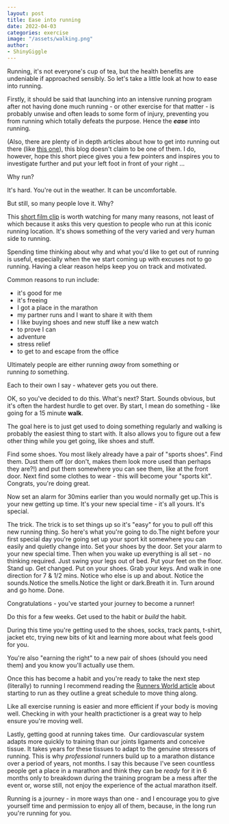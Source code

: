 ```yaml
---
layout: post
title: Ease into running
date: 2022-04-03
categories: exercise
image: "/assets/walking.png"
author:
- ShinyGiggle
---
```

Running, it's not everyone's cup of tea, but the health benefits are undeniable if approached sensibly. So let's take a little look at how to ease into running.

Firstly, it should be said that launching into an intensive running program after not having done much running - or other exercise for that matter - is probably unwise and often leads to some form of injury, preventing you from running which totally defeats the purpose. Hence the **_ease_** into running.

(Also, there are plenty of in depth articles about how to get into running out there (like [this one](https://www.runnersworld.com/uk/training/beginners/a772727/how-to-start-running-today/)), this blog doesn't claim to be one of them. I do, however, hope this short piece gives you a few pointers and inspires you to investigate further and put your left foot in front of your right ...

Why run?

It's hard. You're out in the weather. It can be uncomfortable.

But still, so many people love it. Why?

This [short film clip](https://www.youtube.com/watch?v=GbMZC7YiXR8) is worth watching for many many reasons, not least of which because it asks this very question to people who run at this iconic running location. It's shows something of the very varied and very human side to running.

Spending time thinking about why and what you'd like to get out of running is useful, especially when the we start coming up with excuses not to go running. Having a clear reason helps keep you on track and motivated.

Common reasons to run include:

* it's good for me
* it's freeing
* I got a place in the marathon
* my partner runs and I want to share it with them
* I like buying shoes and new stuff like a new watch
* to prove I can
* adventure
* stress relief
* to get to and escape from the office

Ultimately people are either running _away_ from something or running _to_ something.

Each to their own I say - whatever gets you out there.

OK, so you've decided to do this. What's next? Start. Sounds obvious, but it's often the hardest hurdle to get over. By start, I mean do something - like going for a 15 minute **walk**.

The goal here is to just get used to doing something regularly and walking is probably the easiest thing to start with. It also allows you to figure out a few other thing while you get going, like shoes and stuff.

Find some shoes. You most likely already have a pair of "sports shoes". Find them. Dust them off (or don't, makes them look more used than perhaps they are?!) and put them somewhere you can see them, like at the front door. Next find some clothes to wear - this will become your "sports kit". Congrats, you're doing great.

Now set an alarm for 30mins earlier than you would normally get up.This is your new getting up time. It's your new special time - it's all yours. It's special.

The trick. The trick is to set things up so it's "easy" for you to pull off this new running thing. So here's what you're going to do.The night before your first special day you're going set up your sport kit somewhere you can easily and quietly change into. Set your shoes by the door. Set your alarm to your new special time. Then when you wake up everything is all set - no thinking required. Just swing your legs out of bed. Put your feet on the floor. Stand up. Get changed. Put on your shoes. Grab your keys. And walk in one direction for 7 & 1/2 mins. Notice who else is up and about. Notice the sounds.Notice the smells.Notice the light or dark.Breath it in. Turn around and go home. Done.

Congratulations - you've started your journey to become a runner!

Do this for a few weeks. Get used to the habit or _build_ the habit.

During this time you're getting used to the shoes, socks, track pants, t-shirt, jacket etc, trying new bits of kit and learning more about what feels good for you.

You're also "earning the right" to a new pair of shoes (should you need them) and you know you'll actually use them.

Once this has become a habit and you're ready to take the next step (literally) to running I recommend reading the [Runners World article](https://www.runnersworld.com/uk/training/beginners/a772727/how-to-start-running-today/) about starting to run as they outline a great schedule to move thing along.

Like all exercise running is easier and more efficient if your body is moving well. Checking in with your health practictioner is a great way to help ensure you're moving well.

Lastly, getting good at running takes time.  Our cardiovascular system adapts more quickly to training than our joints ligaments and conceive tissue. It takes years for these tissues to adapt to the genuine stressors of running. This is why _professional_ runners build up to a marathon distance over a period of years, not months. I say this because I've seen countless people get a place in a marathon and think they can be _ready_ for it in 6 months only to breakdown during the training program be a mess after the event or, worse still, not enjoy the experience of the actual marathon itself.

Running is a journey - in more ways than one - and I encourage you to give yourself time and permission to enjoy all of them, because, in the long run you're running for you.